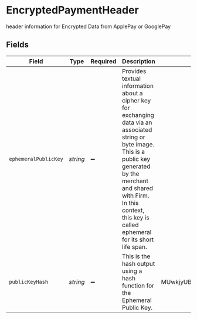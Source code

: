 # EncryptedPaymentHeader

header information for Encrypted Data from ApplePay or GooglePay


## Fields

| Field                                                                                                                                                                                                                                                   | Type                                                                                                                                                                                                                                                    | Required                                                                                                                                                                                                                                                | Description                                                                                                                                                                                                                                             | Example                                                                                                                                                                                                                                                 |
| ------------------------------------------------------------------------------------------------------------------------------------------------------------------------------------------------------------------------------------------------------- | ------------------------------------------------------------------------------------------------------------------------------------------------------------------------------------------------------------------------------------------------------- | ------------------------------------------------------------------------------------------------------------------------------------------------------------------------------------------------------------------------------------------------------- | ------------------------------------------------------------------------------------------------------------------------------------------------------------------------------------------------------------------------------------------------------- | ------------------------------------------------------------------------------------------------------------------------------------------------------------------------------------------------------------------------------------------------------- |
| `ephemeralPublicKey`                                                                                                                                                                                                                                    | *string*                                                                                                                                                                                                                                                | :heavy_minus_sign:                                                                                                                                                                                                                                      | Provides textual information about a cipher key for exchanging data via an associated string or byte image. This is a public key generated by the merchant and shared with Firm. In this context, this key is called ephemeral for its short life span. |                                                                                                                                                                                                                                                         |
| `publicKeyHash`                                                                                                                                                                                                                                         | *string*                                                                                                                                                                                                                                                | :heavy_minus_sign:                                                                                                                                                                                                                                      | This is the hash output using a hash function for the Ephemeral Public Key.                                                                                                                                                                             | MUwkjyUBpyRiZTVMUrIzA6+SIrr9mV8nNct6YO0rGNg=                                                                                                                                                                                                            |